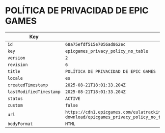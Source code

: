 # POLÍTICA DE PRIVACIDAD DE EPIC GAMES

| Key | Value |
| --- | ----- |
| `id` | `68a75efdf515e7056ad862ec` |
| `key` | `epicgames_privacy_policy_no_table` |
| `version` | `2` |
| `revision` | `6` |
| `title` | `POLÍTICA DE PRIVACIDAD DE EPIC GAMES` |
| `locale` | `es` |
| `createdTimestamp` | `2025-08-21T18:01:33.204Z` |
| `lastModifiedTimestamp` | `2025-08-21T18:01:33.204Z` |
| `status` | `ACTIVE` |
| `custom` | `false` |
| `url` | `https://cdn1.epicgames.com/eulatracking-download/epicgames_privacy_policy_no_table/es/v2/r6/7ff093ff9da38d8362ff239682a40cb6.pdf` |
| `bodyFormat` | `HTML` |
